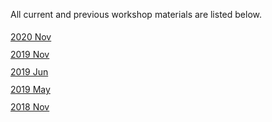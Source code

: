 All current and previous workshop materials are listed below.

<div style='display:block;'><p style='line-height:2;'>
<span style='display:block;'><a href='https://NBISweden.github.io/workshop-RNAseq/2011/'>2020 Nov</a></span><span style='display:block;'><a href='https://NBISweden.github.io/workshop-RNAseq/1911/'>2019 Nov</a></span><span style='display:block;'><a href='https://NBISweden.github.io/workshop-RNAseq/1906/'>2019 Jun</a></span><span style='display:block;'><a href='https://NBISweden.github.io/workshop-RNAseq/1905/'>2019 May</a></span><span style='display:block;'><a href='https://NBISweden.github.io/workshop-RNAseq/1811/'>2018 Nov</a></span></p></div>